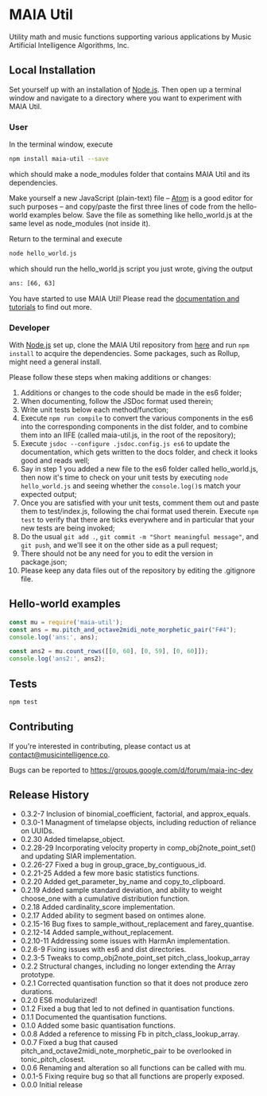 MAIA Util
==============

Utility math and music functions supporting various applications by Music Artificial Intelligence Algorithms, Inc.

## Local Installation

Set yourself up with an installation of [Node.js](https://nodejs.org/). Then open up a terminal window and navigate to a directory where you want to experiment with MAIA Util.

### User

In the terminal window, execute
```bash
npm install maia-util --save
```
which should make a node_modules folder that contains MAIA Util and its dependencies.

Make yourself a new JavaScript (plain-text) file – [Atom](https://atom.io/) is a good editor for such purposes – and copy/paste the first three lines of code from the hello-world examples below. Save the file as something like hello_world.js at the same level as node_modules (not inside it).

Return to the terminal and execute
```bash
node hello_world.js
```
which should run the hello_world.js script you just wrote, giving the output
```bash
ans: [66, 63]
```
You have started to use MAIA Util! Please read the [documentation and tutorials](https://musicintelligence.co/api/maia-util/) to find out more.

### Developer

With [Node.js](https://nodejs.org/) set up, clone the MAIA Util repository from [here](https://bitbucket.org/tomthecollins/maia-util/) and run `npm install` to acquire the dependencies. Some packages, such as Rollup, might need a general install.

Please follow these steps when making additions or changes:

1. Additions or changes to the code should be made in the es6 folder;
2. When documenting, follow the JSDoc format used therein;
3. Write unit tests below each method/function;
4. Execute `npm run compile` to convert the various components in the es6 into the corresponding components in the dist folder, and to combine them into an IIFE (called maia-util.js, in the root of the repository);
5. Execute `jsdoc --configure .jsdoc.config.js es6` to update the documentation, which gets written to the docs folder, and check it looks good and reads well;
6. Say in step 1 you added a new file to the es6 folder called hello_world.js, then now it's time to check on your unit tests by executing `node hello_world.js` and seeing whether the `console.log()`s match your expected output;
7. Once you are satisfied with your unit tests, comment them out and paste them to test/index.js, following the chai format used therein. Execute `npm test` to verify that there are ticks everywhere and in particular that your new tests are being invoked;
8. Do the usual `git add .`, `git commit -m "Short meaningful message"`, and `git push`, and we'll see it on the other side as a pull request;
9. There should not be any need for you to edit the version in package.json;
10. Please keep any data files out of the repository by editing the .gitignore file.

## Hello-world examples

```javascript
const mu = require('maia-util');
const ans = mu.pitch_and_octave2midi_note_morphetic_pair("F#4");
console.log('ans:', ans);

const ans2 = mu.count_rows([[0, 60], [0, 59], [0, 60]]);
console.log('ans2:', ans2);
```

## Tests

```bash
npm test
```

## Contributing

If you're interested in contributing, please contact us at contact@musicintelligence.co.

Bugs can be reported to https://groups.google.com/d/forum/maia-inc-dev

## Release History

* 0.3.2-7 Inclusion of binomial_coefficient, factorial, and approx_equals.
* 0.3.0-1 Managment of timelapse objects, including reduction of reliance on UUIDs.
* 0.2.30 Added timelapse_object.
* 0.2.28-29 Incorporating velocity property in comp_obj2note_point_set() and updating SIAR implementation.
* 0.2.26-27 Fixed a bug in group_grace_by_contiguous_id.
* 0.2.21-25 Added a few more basic statistics functions.
* 0.2.20 Added get_parameter_by_name and copy_to_clipboard.
* 0.2.19 Added sample standard deviation, and ability to weight choose_one with a cumulative distribution function.
* 0.2.18 Added cardinality_score implementation.
* 0.2.17 Added ability to segment based on ontimes alone.
* 0.2.15-16 Bug fixes to sample_without_replacement and farey_quantise.
* 0.2.12-14 Added sample_without_replacement.
* 0.2.10-11 Addressing some issues with HarmAn implementation.
* 0.2.6-9 Fixing issues with es6 and dist directories.
* 0.2.3-5 Tweaks to comp_obj2note_point_set pitch_class_lookup_array
* 0.2.2 Structural changes, including no longer extending the Array prototype.
* 0.2.1 Corrected quantisation function so that it does not produce zero durations.
* 0.2.0 ES6 modularized!
* 0.1.2 Fixed a bug that led to not defined in quantisation functions.
* 0.1.1 Documented the quantisation functions.
* 0.1.0 Added some basic quantisation functions.
* 0.0.8 Added a reference to missing Fb in pitch_class_lookup_array.
* 0.0.7 Fixed a bug that caused pitch_and_octave2midi_note_morphetic_pair to be overlooked in tonic_pitch_closest.
* 0.0.6 Renaming and alteration so all functions can be called with mu.
* 0.0.1-5 Fixing require bug so that all functions are properly exposed.
* 0.0.0 Initial release
